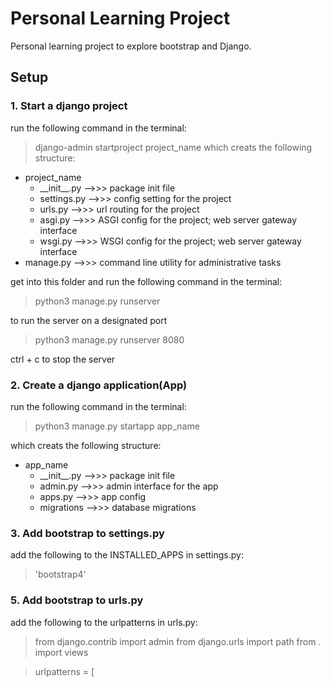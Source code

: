 # Personal Learning Project

Personal learning project to explore bootstrap and Django.

## Setup

### 1. Start a django project

run the following command in the terminal:
> django-admin startproject project_name
which creats the following structure:
* project_name
    * \_\_init__.py -->>> package init file
    * settings.py -->>> config setting for the project
    * urls.py -->>> url routing for the project
    * asgi.py -->>> ASGI config for the project; web server gateway interface
    * wsgi.py -->>> WSGI config for the project; web server gateway interface
* manage.py -->>> command line utility for administrative tasks

get into this folder and run the following command in the terminal:

> python3 manage.py runserver 

to run the server on a designated port 
> python3 manage.py runserver 8080

ctrl + c to stop the server

### 2. Create a django application(App)

run the following command in the terminal:
> python3 manage.py startapp app_name

which creats the following structure:
* app_name
    * \_\_init__.py -->>> package init file
    * admin.py -->>> admin interface for the app
    * apps.py -->>> app config
    * migrations -->>> database migrations


### 3. Add bootstrap to settings.py

add the following to the INSTALLED_APPS in settings.py:
> 'bootstrap4'

### 5. Add bootstrap to urls.py

add the following to the urlpatterns in urls.py:
> from django.contrib import admin
> from django.urls import path
> from . import views

> urlpatterns = [
